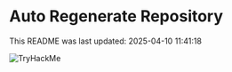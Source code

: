 # Auto Regenerate Repository

This README was last updated: 2025-04-10 11:41:18

 ![TryHackMe](https://tryhackme.com/badge/533634)